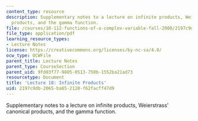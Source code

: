 ```yaml
---
content_type: resource
description: Supplementary notes to a lecture on infinite products, Weierstrass' canonical
  products, and the gamma function.
file: /courses/18-112-functions-of-a-complex-variable-fall-2008/2197c9db2065ba852120f62facff47d9_lecture18_long2.pdf
file_type: application/pdf
learning_resource_types:
- Lecture Notes
license: https://creativecommons.org/licenses/by-nc-sa/4.0/
ocw_type: OCWFile
parent_title: Lecture Notes
parent_type: CourseSection
parent_uid: 9fd83f77-9805-0513-750b-1552ba21ad73
resourcetype: Document
title: 'Lecture 18: Infinite Products'
uid: 2197c9db-2065-ba85-2120-f62facff47d9
---
```

Supplementary notes to a lecture on infinite products, Weierstrass' canonical products, and the gamma function.